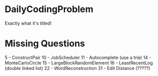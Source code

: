 # DailyCodingProblem
Exactly what it's titled!

# Missing Questions
5 - ConstructPair
10 - JobScheduler
11 - Autocomplete (use a trie)
14 - MonteCarloCircle
15 - LargeBlockRandomElement
16 - LeastRecentLog (double linked list)
22 - WordReconstruction
31 - Edit Distance (?????)